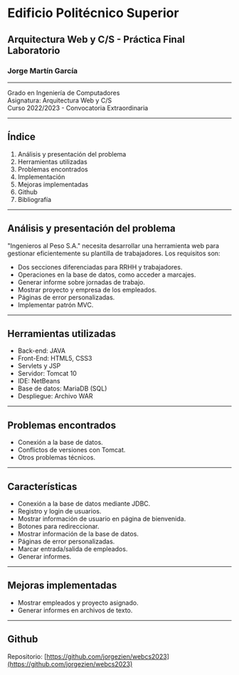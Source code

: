 # Edificio Politécnico Superior

## Arquitectura Web y C/S - Práctica Final Laboratorio

### Jorge Martín García

---

Grado en Ingeniería de Computadores  
Asignatura: Arquitectura Web y C/S  
Curso 2022/2023 - Convocatoria Extraordinaria

---

## Índice

1. Análisis y presentación del problema
2. Herramientas utilizadas
3. Problemas encontrados
4. Implementación
5. Mejoras implementadas
6. Github
7. Bibliografía

---

## Análisis y presentación del problema

"Ingenieros al Peso S.A." necesita desarrollar una herramienta web para gestionar eficientemente su plantilla de trabajadores. Los requisitos son:
- Dos secciones diferenciadas para RRHH y trabajadores.
- Operaciones en la base de datos, como acceder a marcajes.
- Generar informe sobre jornadas de trabajo.
- Mostrar proyecto y empresa de los empleados.
- Páginas de error personalizadas.
- Implementar patrón MVC.

---

## Herramientas utilizadas

- Back-end: JAVA
- Front-End: HTML5, CSS3
- Servlets y JSP
- Servidor: Tomcat 10
- IDE: NetBeans
- Base de datos: MariaDB (SQL)
- Despliegue: Archivo WAR

---

## Problemas encontrados

- Conexión a la base de datos.
- Conflictos de versiones con Tomcat.
- Otros problemas técnicos.

---

## Características

- Conexión a la base de datos mediante JDBC.
- Registro y login de usuarios.
- Mostrar información de usuario en página de bienvenida.
- Botones para redireccionar.
- Mostrar información de la base de datos.
- Páginas de error personalizadas.
- Marcar entrada/salida de empleados.
- Generar informes.

---

## Mejoras implementadas

- Mostrar empleados y proyecto asignado.
- Generar informes en archivos de texto.

---

## Github

Repositorio: [https://github.com/jorgezien/webcs2023](https://github.com/jorgezien/webcs2023)
